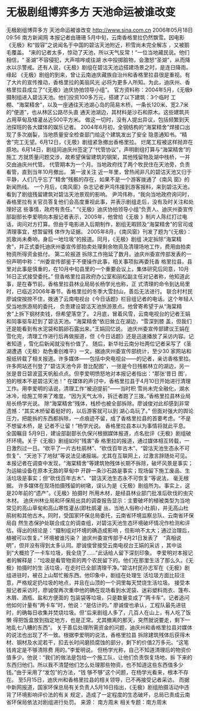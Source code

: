 # 无极剧组博弈多方 天池命运被谁改变

无极剧组博弈多方 天池命运被谁改变
http://www.sina.com.cn 2006年05月18日09:56 南方新闻网
本报记者由珊珊
5月中旬，云南香格里拉仍然飘雪。因电影《无极》和“毁容”之说闻名于中国的碧沽天池附近，积雪尚未完全解冻 ，又被鹅毛覆盖。
“来的记者太多，惊动了天池，所以天气反常！”一位当地藏民说。他们相信，“
圣湖”不容侵犯，大声喧哗或往湖 水中投掷脏物，会激怒“圣湖”，从而降水以示警戒。还有人说，《无极》剧组在碧沽天池边搭建场景之时，是连日降雨。
缘起
《无极》剧组的到来，曾让云南迪庆藏族自治州和香格里拉县很是重视。有了大片的宣传推动，香格里拉的美丽风光 必将为更多人所知。为此，迪庆州、香格里拉县成立了“《无极》迪庆协拍领导小组”。
官方资料称：2004年5月，《无极》摄制组进入碧沽天池。他们投资100多万元，搭建了以下建筑：3个临时 工棚、“海棠精舍”，以及一座通往天池湖心岛的简易木桥。一条长120米、宽2.7米的“便道”，也从林区公路尽头直 通天池湖边，其材料是沙石和原木。这些建筑共占用草甸及矮灌丛近500平方米。
做这一切时，没有人提出异议，包括频繁到天池探班的各大媒体的娱乐记者。
2004年6月初，全钢结构的“海棠精舍”焊接口出现了多次崩裂，当地质量安全检查部门给这个建筑发出了安全 隐患通知书。“精舍”完工无望。6月12日，《无极》剧组紧急撤出香格里拉。
烂尾工程被这样抛弃在原地。6月14日，剧组同迪庆州签定了“代管协议”，声明剧组打算与“海棠精舍”的施工 方就质量问题交涉，故希望保留建筑的钢架，其他残留物及湖中栈桥，一并交由迪庆州代管。
代管期本为一个月。当地政府找了两个牧民住在天池旁，负责看管，直到当年10月撤出。
第一波关注
近一年里，曾热闹非凡的碧沽天池又归于平静，人们几乎忘了“精舍”残骸的存在，如果不是一个游客拨通了《南风 窗》的新闻热线。
一个月后，《南风窗》杂志记者尹鸿伟接到游客报料，来到碧沽天池，看到了剧组残留建筑对碧沽天池景观的影响。 尹鸿伟称，“我向当地政府询问时，香格里拉有关官员答复他们会高度重视此事，并表示剧组走后，没有及时关注和处理好这 些事情，政府有责任。”
“《无极》迪庆协拍领导小组”负责人、迪庆州委宣传部副部长李爱明向本报记者表示，2005年，他曾给《无极 》制片人陈红打过电话，询问对方打算。但由于电影进入后期制作，剧组无暇顾及“海棠精舍”的官司或清理事宜，想暂留残 体作为证据。
2005年8月，《南风窗》刊发了题为“《无极》：凯歌尚未奏响，身后一地垃圾”的报道。同月，《无极》剧组 决定拆除“海棠精舍”，并正式委托迪庆州委宣传部拍卖处理剩余物资及清理场地工作，费用由拍卖物资所得资金抵付。
第二轮报道
拆除工作拖延了数月。迪庆州委宣传部发表的一份声明中称：“州委宣传部鉴于不便操作此事，相关事项拟再委托香 格里拉县。县里对此事是慎重的，在10月中旬县里的一个重要会议上，集体研究后同意，10月16日正式接受委托。”
但香格里拉县政府办公室和丽松副主任对记者称，他知道此事，是在春节前。香格里拉县林业局局长杨学光也称，正 式清理的命令到达局里时，已临近2006年春节。香格里拉的冬季大雪封山，善后无法进行。
联合村村民廖诚俊按捺不住，拨通了云南电视台《今日话题》栏目组记者的电话。这个年轻人受当地旅游局的委托， 负责建设碧沽天池旅游景点。他曾寄希望于从“海棠精舍”上拆下钢材卖钱，但希望落空了。
2月底，冒着风雪，云南电视台的记者王娟和同事驱车赶到了碧沽天池。“海棠精舍”依旧耸立在湖边，“雪深到膝 盖，但我们还是能看到有水泥袋和鹅卵石露出来。”王娟回忆说。
迪庆州委宣传部建议王娟在雪化完，清理工作进行后再做报道，但《今日话题》还是迅速播放了采访内容。记者知道 ，雪化后新闻就没有价值了。
随后，新华社云南分社两位记者采写了《圣湖遭遇〈无极〉劫色重创难平》一文。据迪庆州委宣传部统计，至少30 家网站和报纸转载了相关报道。许多媒体——包括中央电视台——的记者，亲访香格里拉。许多网站还刊登了“碧沽天池今非 昔比配图”，一张是今日残骸林立的湖边，另一张是昔日碧波蓝天帆船点点。但李爱明愤怒地对本报记者指出：“那张‘昔日 图’，拍的根本不是碧沽天池！”
在媒体的声讨中，香格里拉县于4月10日开始进行清理工作。用李爱明的话说，清理工作“被迫提前”——当时积 雪尚未完全融化，湖水冰冷，给施工带来了难度。“因为天气太冷，拆迁者跑了三拨。”香格里拉县林业局局长杨学光说。
除“海棠精舍”残体，栈桥也被全部拆除。廖诚俊对此却感到非常遗憾：“其实木桥留着挺好的，以后游客就可以到 湖心岛玩了。”
但面对强大的舆论压力，把能拆的东西都拆除，一点痕迹不留，成了香格里拉县的首要考虑。“不是不想留木桥，是 记者不让留！”杨学光说。
香格里拉县本以为事情将就此平息。
全国瞩目
5月9日，建设部副部长仇保兴根据媒体报道，点名批评《无极》剧组破坏环境。关于《无极》剧组如何“残害”香 格里拉的报道，通过媒体相互转载，一日激烈过一日。“砍平了一片古杜鹃林”、“砍伐百年古木”、“碧沽天池生态永不可 恢复”、“天池下了地狱”等说法见诸报端。尤其在互联网上，过激言辞随处可见。
本报记者在调查中发现，“海棠精舍”等建筑物残体长期不拆除，破坏风景是事实；为运输设备在原本无路的草甸中 开辟一条沙石路是事实；现场留下施工废品、生活垃圾是事实；但“砍伐百年古木”、“碧沽天池生态永不可恢复”等说法， 毫无根据。
许多媒体在现场拍摄残留的树墩，误认为是《无极》剧组所为。事实上，这是20年前的“遗产”。《无极》拍摄时 所用木材，是经县林业部门批准后砍伐的虫灾木材。
迪庆州林业局和环保局出具的调查报告显示：主要破坏的植被类型为当地常见的高山草甸和高山寒性灌丛(即杜鹃灌 丛，当地人俗称小杜鹃)，并无高山杜鹃树和其他古木。同时，受国家环保总局委托，云南省环境监察总队、云南省环保局自 然生态保护处联合成立的调查组，对碧沽天池生态环境破坏情况作检测和评估，得出的结论是：“摄制组对环境的确造成影响 ，但影响不太大；通过治理后，植被可以恢复。”
环境被谁污染？
迪庆州委宣传部于4月21日发表了　“真相说明”，但并没有得到太多认同。廖诚俊曾接受云南电视台王娟的采访 ，其中谈到“大概捡了一卡车垃圾，我全烧了……”此话给人留下深刻印象。
李爱明对本报记者的解释是：“垃圾是看管物资的两个农民留下的。他们在那里生活了那么久。《无极》拍摄时的生 活垃圾，在走时已全部清理干净。”碧沽村民孙志军在《无极》剧组进驻时，被召上山帮忙搬东西。他印象中，剧组在处理生 活垃圾方面比较注意，严格规定扔垃圾的地点，并且在山顶的一个洞里每天焚烧生活垃圾。
接受本报记者采访时，廖诚俊再次重申他的确在现场看到水泥袋、迷彩塑料雨衣、篷布、木屑、酒瓶、盐和方便面的 包装袋等垃圾，只是数量变成了“两卡车”。记者追问他如何计量有“两卡车”时，他说：“是估计的。”
廖诚俊也承认，工程队最先进驻时，的确每日收集并焚烧垃圾。但“后来剧组人多了，几百人在山上，有人吃了饭懒 得把饭盒放到指定地方，也是正常。尤其撤离的那天，突然就说要走，剩下一地乱七八糟的东西”。
关于善后处理所需资金的问题，迪庆州和香格里拉县对媒体的说法也出现了不一致。根据李爱明的说法，香格里拉县 拆除建筑残体后获得木材、钢材及水泥若干，扣去长时间磨损腐蚀的部分，剩下的价值2万多元。“这笔钱肯定是不够清除费 用的。”李爱明说。
但杨学光称，自己不知道清理后的物资价值多少。他说：“我们的做法是包给一个施工队，让他们负责恢复场地，拆 下来的东西归他们。所以我不清楚他们怎么处理那些物资，也不知道这些东西值多少钱。”由于采用了“发包”的方法，“钱 够不够”这个问题，在杨学光看来，根本不存在。
至5月15日，迪庆州和香格里拉县的相关领导，已不再接受记者采访。
而据中新网报道，国家环保总局有关负责人5月16日指出，《无极》剧组拍摄活动中违背了环境影响评价法的有关 规定，造成了一定程度的生态破坏，总局已责成云南省环保局依法对剧组进行处罚。 来源：
南方周末
相关专题：南方周末 

